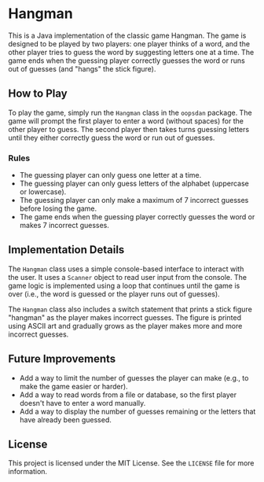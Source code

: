 # Hangman

This is a Java implementation of the classic game Hangman. The game is designed to be played by two players: one player thinks of a word, and the other player tries to guess the word by suggesting letters one at a time. The game ends when the guessing player correctly guesses the word or runs out of guesses (and "hangs" the stick figure).

## How to Play

To play the game, simply run the `Hangman` class in the `oopsdan` package. The game will prompt the first player to enter a word (without spaces) for the other player to guess. The second player then takes turns guessing letters until they either correctly guess the word or run out of guesses.

### Rules

- The guessing player can only guess one letter at a time.
- The guessing player can only guess letters of the alphabet (uppercase or lowercase).
- The guessing player can only make a maximum of 7 incorrect guesses before losing the game.
- The game ends when the guessing player correctly guesses the word or makes 7 incorrect guesses.

## Implementation Details

The `Hangman` class uses a simple console-based interface to interact with the user. It uses a `Scanner` object to read user input from the console. The game logic is implemented using a loop that continues until the game is over (i.e., the word is guessed or the player runs out of guesses).

The `Hangman` class also includes a switch statement that prints a stick figure "hangman" as the player makes incorrect guesses. The figure is printed using ASCII art and gradually grows as the player makes more and more incorrect guesses.

## Future Improvements

- Add a way to limit the number of guesses the player can make (e.g., to make the game easier or harder).
- Add a way to read words from a file or database, so the first player doesn't have to enter a word manually.
- Add a way to display the number of guesses remaining or the letters that have already been guessed.

## License

This project is licensed under the MIT License. See the `LICENSE` file for more information.
